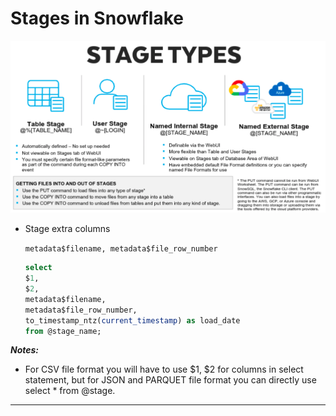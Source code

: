 # Stages in Snowflake

![img_3.png](img/img_3.png)

- Stage extra columns

    ```metadata$filename, metadata$file_row_number```

    ```sql
    select
    $1, 
    $2, 
    metadata$filename, 
    metadata$file_row_number,
    to_timestamp_ntz(current_timestamp) as load_date
    from @stage_name;
    ```

_**Notes:**_

- For CSV file format you will have to use $1, $2 for columns in select statement, but for JSON and PARQUET file format you can directly use select * from @stage.

---
